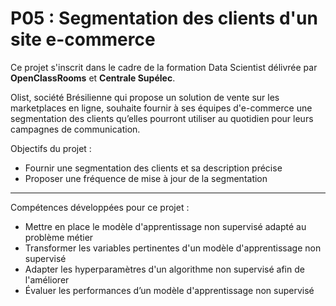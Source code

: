 # P05 : Segmentation des clients d'un site e-commerce
Ce projet s'inscrit dans le cadre de la formation Data Scientist délivrée par **OpenClassRooms** et **Centrale Supélec**.

Olist, société Brésilienne qui propose un solution de vente sur les marketplaces en ligne, souhaite fournir à ses équipes d'e-commerce une segmentation des clients qu’elles pourront utiliser au quotidien pour leurs campagnes de communication.

Objectifs du projet :
- Fournir une segmentation des clients et sa description précise
- Proposer une fréquence de mise à jour de la segmentation 
 
 
________________________________________ 
Compétences développées pour ce projet :
- Mettre en place le modèle d'apprentissage non supervisé adapté au problème métier
- Transformer les variables pertinentes d'un modèle d'apprentissage non supervisé
- Adapter les hyperparamètres d'un algorithme non supervisé afin de l'améliorer
- Évaluer les performances d’un modèle d'apprentissage non supervisé
